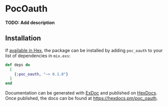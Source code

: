 # PocOauth

**TODO: Add description**

## Installation

If [available in Hex](https://hex.pm/docs/publish), the package can be installed
by adding `poc_oauth` to your list of dependencies in `mix.exs`:

```elixir
def deps do
  [
    {:poc_oauth, "~> 0.1.0"}
  ]
end
```

Documentation can be generated with [ExDoc](https://github.com/elixir-lang/ex_doc)
and published on [HexDocs](https://hexdocs.pm). Once published, the docs can
be found at <https://hexdocs.pm/poc_oauth>.

